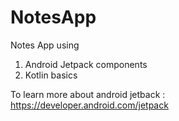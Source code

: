 # NotesApp

Notes App using 

1. Android Jetpack components 
2. Kotlin basics



To learn more about android jetback : https://developer.android.com/jetpack


